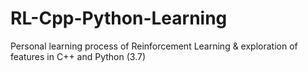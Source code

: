 # RL-Cpp-Python-Learning
Personal learning process of Reinforcement Learning & exploration of features in C++ and Python (3.7)
